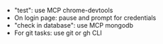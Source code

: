 - "test": use MCP chrome-devtools
- On login page: pause and prompt for credentials
- "check in database": use MCP mongodb
- For git tasks: use git or gh CLI
